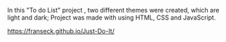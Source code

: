 In this "To do List" project , two different themes were created, which are light and dark; 
Project was made with using HTML, CSS and JavaScript.

https://franseck.github.io/Just-Do-It/
